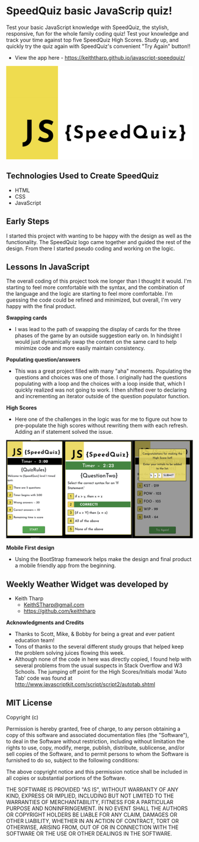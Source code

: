 # SpeedQuiz basic JavaScrip quiz!

Test your basic JavaScript knowledge with SpeedQuiz, the stylish, responsive, fun for the whole family coding quiz! Test your knowledge and track your time against top five SpeedQuiz High Scores. Study up, and quickly try the quiz again with SpeedQuiz's convenient "Try Again" button!!

- View the app here - https://keiththarp.github.io/javascript-speedquiz/

![Speed Quiz Logo](./assets/SpeedQuiz-OpenGraph.jpg)

## Technologies Used to Create SpeedQuiz
* HTML
* CSS
* JavaScript

## Early Steps

I started this project with wanting to be happy with the design as well as the functionality. The SpeedQuiz logo came together and guided the rest of the design. From there I started pseudo coding and working on the logic.

## Lessons In JavaScript

The overall coding of this project took me longer than I thought it would. I'm starting to feel more comfortable with the syntax, and the combination of the language and the logic are starting to feel more comfortable. I'm guessing the code could be refined and minimized, but overall, I'm very happy with the final product. 

**Swapping cards**

- I was lead to the path of swapping the display of cards for the three phases of the game by an outside suggestion early on. In hindsight I would just dynamically swap the content on the same card to help minimize code and more easily maintain consistency.

**Populating question/answers**

- This was a great project filled with many "aha" moments. Populating the questions and choices was one of those. I originally had the questions populating with a loop and the choices with a loop inside that, which I quickly realized was not going to work. I then shifted over to declaring and incrementing an iterator outside of the question populator function.

**High Scores**

- Here one of the challenges in the logic was for me to figure out how to pre-populate the high scores without rewriting them with each refresh. Adding an if statement solved the issue.

![Screen cap several quiz cards](./assets/SpeedQuiz-triptych.jpg)

**Mobile First design**

- Using the BootStrap framework helps make the design and final product a mobile friendly app from the beginning.

## Weekly Weather Widget was developed by
- Keith Tharp
  - KeithSTharp@gmail.com
  - https://github.com/keiththarp

**Acknowledgments and Credits**

* Thanks to Scott, Mike, & Bobby for being a great and ever patient education team!
* Tons of thanks to the several different study groups that helped keep the problem solving juices flowing this week.
* Although none of the code in here was directly copied, I found help with several problems from the usual suspects in Stack Overflow and W3 Schools. The jumping off point for the High Scores/Initials modal 'Auto Tab' code was found at http://www.javascriptkit.com/script/script2/autotab.shtml
  
    
    
## MIT License

Copyright (c)

Permission is hereby granted, free of charge, to any person obtaining a copy
of this software and associated documentation files (the "Software"), to deal
in the Software without restriction, including without limitation the rights
to use, copy, modify, merge, publish, distribute, sublicense, and/or sell
copies of the Software, and to permit persons to whom the Software is
furnished to do so, subject to the following conditions:

The above copyright notice and this permission notice shall be included in all
copies or substantial portions of the Software.

THE SOFTWARE IS PROVIDED "AS IS", WITHOUT WARRANTY OF ANY KIND, EXPRESS OR
IMPLIED, INCLUDING BUT NOT LIMITED TO THE WARRANTIES OF MERCHANTABILITY,
FITNESS FOR A PARTICULAR PURPOSE AND NONINFRINGEMENT. IN NO EVENT SHALL THE
AUTHORS OR COPYRIGHT HOLDERS BE LIABLE FOR ANY CLAIM, DAMAGES OR OTHER
LIABILITY, WHETHER IN AN ACTION OF CONTRACT, TORT OR OTHERWISE, ARISING FROM,
OUT OF OR IN CONNECTION WITH THE SOFTWARE OR THE USE OR OTHER DEALINGS IN THE
SOFTWARE.

